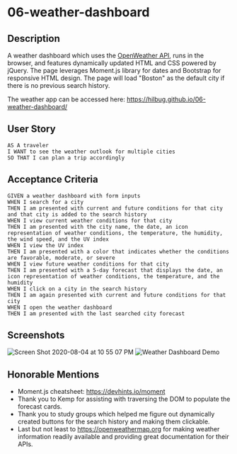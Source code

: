 # 06-weather-dashboard

## Description
A weather dashboard which uses the [OpenWeather API](https://openweathermap.org/api), runs in the browser, and features dynamically updated HTML and CSS powered by jQuery. The page leverages Moment.js library for dates and Bootstrap for responsive HTML design. The page will load "Boston" as the default city if there is no previous search history.

The weather app can be accessed here: https://hilbug.github.io/06-weather-dashboard/

## User Story

```
AS A traveler
I WANT to see the weather outlook for multiple cities
SO THAT I can plan a trip accordingly
```

## Acceptance Criteria

```
GIVEN a weather dashboard with form inputs
WHEN I search for a city
THEN I am presented with current and future conditions for that city and that city is added to the search history
WHEN I view current weather conditions for that city
THEN I am presented with the city name, the date, an icon representation of weather conditions, the temperature, the humidity, the wind speed, and the UV index
WHEN I view the UV index
THEN I am presented with a color that indicates whether the conditions are favorable, moderate, or severe
WHEN I view future weather conditions for that city
THEN I am presented with a 5-day forecast that displays the date, an icon representation of weather conditions, the temperature, and the humidity
WHEN I click on a city in the search history
THEN I am again presented with current and future conditions for that city
WHEN I open the weather dashboard
THEN I am presented with the last searched city forecast
```

## Screenshots
![Screen Shot 2020-08-04 at 10 55 07 PM](https://user-images.githubusercontent.com/65197724/89366849-a71f0f80-d6a5-11ea-8de8-67556c39e35c.png)
![Weather Dashboard Demo](https://user-images.githubusercontent.com/65197724/89367560-5e685600-d6a7-11ea-83bd-9bfebbdb1d5c.gif)

## Honorable Mentions
- Moment.js cheatsheet: https://devhints.io/moment
- Thank you to Kemp for assisting with traversing the DOM to populate the forecast cards.
- Thank you to study groups which helped me figure out dynamically created buttons for the search history and making them clickable.
- Last but not least to https://openweathermap.org for making weather information readily available and providing great documentation for their APIs.